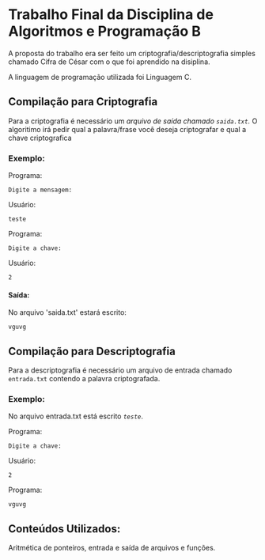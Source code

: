 # Trabalho Final da Disciplina de Algoritmos e Programação B

A proposta do trabalho era ser feito um criptografia/descriptografia simples chamado Cifra de César com o que foi aprendido na disiplina.

A linguagem de programação utilizada foi Linguagem C.

## Compilação para Criptografia

Para a criptografia é necessário um *arquivo de saída chamado `saida.txt`.* O algoritimo irá pedir qual a palavra/frase você deseja criptografar e qual a chave criptografica

### Exemplo:
Programa:

    Digite a mensagem:
    
Usuário:

    teste
   
Programa:

    Digite a chave:
    
Usuário: 

    2

#### Saída:

No arquivo 'saida.txt' estará escrito:

    vguvg


## Compilação para Descriptografia

Para a descriptografia é necessário um arquivo de entrada chamado `entrada.txt` contendo a palavra criptografada.

### Exemplo:

No arquivo entrada.txt está escrito *`teste`*.

Programa:

    Digite a chave:
    
Usuário: 

    2
    
Programa:
    
    vguvg
    
    
## Conteúdos Utilizados:

Aritmética de ponteiros, entrada e saída de arquivos e funções.

